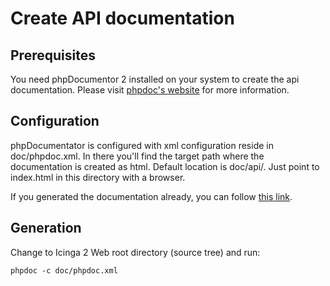 # Create API documentation

## Prerequisites

You need phpDocumentor 2 installed on your system to create the api
documentation. Please visit [phpdoc's website](http://phpdoc.org/) for more
information.

## Configuration

phpDocumentator is configured with xml configuration reside in doc/phpdoc.xml.
In there you'll find the target path where the documentation is created as
html. Default location is doc/api/. Just point to index.html in this directory
with a browser.

If you generated the documentation already, you can follow [this link](apidoc/idnex.html).

## Generation

Change to Icinga 2 Web root directory (source tree) and run:

```
phpdoc -c doc/phpdoc.xml
```
